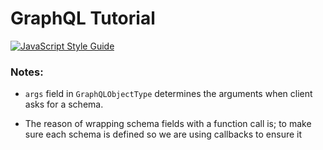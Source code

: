 # GraphQL Tutorial

[![JavaScript Style Guide](https://cdn.rawgit.com/standard/standard/master/badge.svg)](https://github.com/standard/standard)

### Notes:

- `args` field in `GraphQLObjectType` determines the arguments when client
asks for a schema.

- The reason of wrapping schema fields with a function call is;
to make sure each schema is defined so we are using callbacks to ensure it

